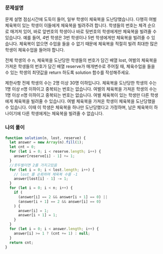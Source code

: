 ### 문제설명

문제 설명
점심시간에 도둑이 들어, 일부 학생이 체육복을 도난당했습니다. 다행히 여벌 체육복이 있는 학생이 이들에게 체육복을 빌려주려 합니다. 학생들의 번호는 체격 순으로 매겨져 있어, 바로 앞번호의 학생이나 바로 뒷번호의 학생에게만 체육복을 빌려줄 수 있습니다. 예를 들어, 4번 학생은 3번 학생이나 5번 학생에게만 체육복을 빌려줄 수 있습니다. 체육복이 없으면 수업을 들을 수 없기 때문에 체육복을 적절히 빌려 최대한 많은 학생이 체육수업을 들어야 합니다.

전체 학생의 수 n, 체육복을 도난당한 학생들의 번호가 담긴 배열 lost, 여벌의 체육복을 가져온 학생들의 번호가 담긴 배열 reserve가 매개변수로 주어질 때, 체육수업을 들을 수 있는 학생의 최댓값을 return 하도록 solution 함수를 작성해주세요.

제한사항
전체 학생의 수는 2명 이상 30명 이하입니다.
체육복을 도난당한 학생의 수는 1명 이상 n명 이하이고 중복되는 번호는 없습니다.
여벌의 체육복을 가져온 학생의 수는 1명 이상 n명 이하이고 중복되는 번호는 없습니다.
여벌 체육복이 있는 학생만 다른 학생에게 체육복을 빌려줄 수 있습니다.
여벌 체육복을 가져온 학생이 체육복을 도난당했을 수 있습니다. 이때 이 학생은 체육복을 하나만 도난당했다고 가정하며, 남은 체육복이 하나이기에 다른 학생에게는 체육복을 빌려줄 수 없습니다.

### 나의 풀이

```js
function solution(n, lost, reserve) {
  let answer = new Array(n).fill(1);
  let cnt = 0;
  for (let i = 0; i < reserve.length; i++) {
    answer[reserve[i] - 1] += 1;
  }
  //옷두벌이면 2를 가지고있음
  for (let i = 0; i < lost.length; i++) {
    // lost 를 순회하며 체육복 수를 -1
    answer[lost[i] - 1] -= 1;
  }
  for (let i = 0; i < n; i++) {
    if (
      (answer[i] == 2 && answer[i + 1] == 0) ||
      (answer[i + 1] == 2 && answer[i] == 0)
    ) {
      answer[i] = 1;
      answer[i + 1] = 1;
    }
  }
  for (let i = 0; i < answer.length; i++) {
    answer[i] >= 1 ? (cnt += 1) : null;
  }
  return cnt;
}
```

